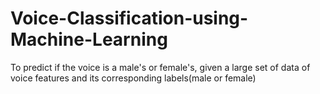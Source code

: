 # Voice-Classification-using-Machine-Learning
To predict if the voice is a male's or female's, given a large set of data of voice features and its corresponding labels(male or female)
